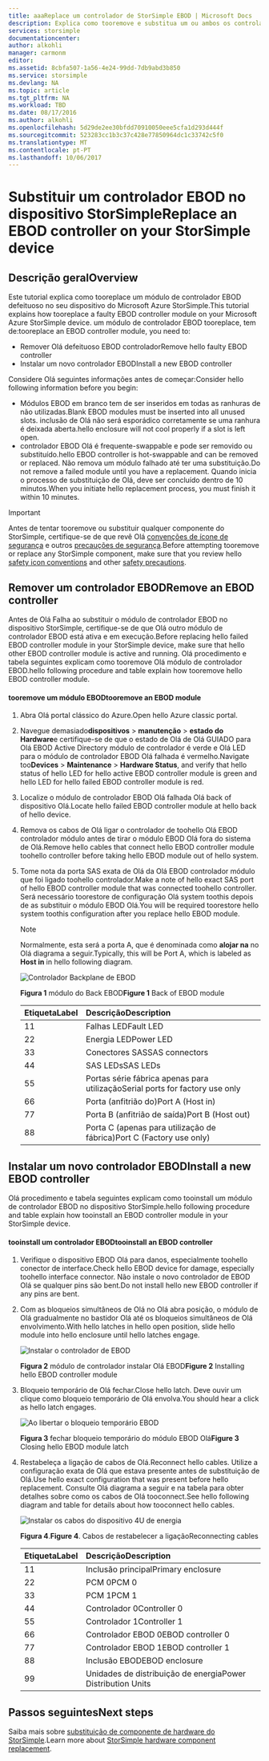 ```yaml
---
title: aaaReplace um controlador de StorSimple EBOD | Microsoft Docs
description: Explica como tooremove e substitua um ou ambos os controladores EBOD num dispositivo StorSimple 8600.
services: storsimple
documentationcenter: 
author: alkohli
manager: carmonm
editor: 
ms.assetid: 8cbfa507-1a56-4e24-99dd-7db9abd3b850
ms.service: storsimple
ms.devlang: NA
ms.topic: article
ms.tgt_pltfrm: NA
ms.workload: TBD
ms.date: 08/17/2016
ms.author: alkohli
ms.openlocfilehash: 5d29de2ee30bfdd70910050eee5cfa1d293d444f
ms.sourcegitcommit: 523283cc1b3c37c428e77850964dc1c33742c5f0
ms.translationtype: MT
ms.contentlocale: pt-PT
ms.lasthandoff: 10/06/2017
---
```

# <a name="replace-an-ebod-controller-on-your-storsimple-device"></a><span data-ttu-id="18589-103">Substituir um controlador EBOD no dispositivo StorSimple</span><span class="sxs-lookup"><span data-stu-id="18589-103">Replace an EBOD controller on your StorSimple device</span></span>
## <a name="overview"></a><span data-ttu-id="18589-104">Descrição geral</span><span class="sxs-lookup"><span data-stu-id="18589-104">Overview</span></span>
<span data-ttu-id="18589-105">Este tutorial explica como tooreplace um módulo de controlador EBOD defeituoso no seu dispositivo do Microsoft Azure StorSimple.</span><span class="sxs-lookup"><span data-stu-id="18589-105">This tutorial explains how tooreplace a faulty EBOD controller module on your Microsoft Azure StorSimple device.</span></span> <span data-ttu-id="18589-106">um módulo de controlador EBOD tooreplace, tem de:</span><span class="sxs-lookup"><span data-stu-id="18589-106">tooreplace an EBOD controller module, you need to:</span></span>

* <span data-ttu-id="18589-107">Remover Olá defeituoso EBOD controlador</span><span class="sxs-lookup"><span data-stu-id="18589-107">Remove hello faulty EBOD controller</span></span>
* <span data-ttu-id="18589-108">Instalar um novo controlador EBOD</span><span class="sxs-lookup"><span data-stu-id="18589-108">Install a new EBOD controller</span></span>

<span data-ttu-id="18589-109">Considere Olá seguintes informações antes de começar:</span><span class="sxs-lookup"><span data-stu-id="18589-109">Consider hello following information before you begin:</span></span>

* <span data-ttu-id="18589-110">Módulos EBOD em branco tem de ser inseridos em todas as ranhuras de não utilizadas.</span><span class="sxs-lookup"><span data-stu-id="18589-110">Blank EBOD modules must be inserted into all unused slots.</span></span> <span data-ttu-id="18589-111">inclusão de Olá não será esporádico corretamente se uma ranhura é deixada aberta.</span><span class="sxs-lookup"><span data-stu-id="18589-111">hello enclosure will not cool properly if a slot is left open.</span></span>
* <span data-ttu-id="18589-112">controlador EBOD Olá é frequente-swappable e pode ser removido ou substituído.</span><span class="sxs-lookup"><span data-stu-id="18589-112">hello EBOD controller is hot-swappable and can be removed or replaced.</span></span> <span data-ttu-id="18589-113">Não remova um módulo falhado até ter uma substituição.</span><span class="sxs-lookup"><span data-stu-id="18589-113">Do not remove a failed module until you have a replacement.</span></span> <span data-ttu-id="18589-114">Quando inicia o processo de substituição de Olá, deve ser concluído dentro de 10 minutos.</span><span class="sxs-lookup"><span data-stu-id="18589-114">When you initiate hello replacement process, you must finish it within 10 minutes.</span></span>

> [!IMPORTANT]
> <span data-ttu-id="18589-115">Antes de tentar tooremove ou substituir qualquer componente do StorSimple, certifique-se de que revê Olá [convenções de ícone de segurança](storsimple-safety.md#safety-icon-conventions) e outros [precauções de segurança](storsimple-safety.md).</span><span class="sxs-lookup"><span data-stu-id="18589-115">Before attempting tooremove or replace any StorSimple component, make sure that you review hello [safety icon conventions](storsimple-safety.md#safety-icon-conventions) and other [safety precautions](storsimple-safety.md).</span></span>
> 
> 

## <a name="remove-an-ebod-controller"></a><span data-ttu-id="18589-116">Remover um controlador EBOD</span><span class="sxs-lookup"><span data-stu-id="18589-116">Remove an EBOD controller</span></span>
<span data-ttu-id="18589-117">Antes de Olá Falha ao substituir o módulo de controlador EBOD no dispositivo StorSimple, certifique-se de que Olá outro módulo de controlador EBOD está ativa e em execução.</span><span class="sxs-lookup"><span data-stu-id="18589-117">Before replacing hello failed EBOD controller module in your StorSimple device, make sure that hello other EBOD controller module is active and running.</span></span> <span data-ttu-id="18589-118">Olá procedimento e tabela seguintes explicam como tooremove Olá módulo de controlador EBOD.</span><span class="sxs-lookup"><span data-stu-id="18589-118">hello following procedure and table explain how tooremove hello EBOD controller module.</span></span>

#### <a name="tooremove-an-ebod-module"></a><span data-ttu-id="18589-119">tooremove um módulo EBOD</span><span class="sxs-lookup"><span data-stu-id="18589-119">tooremove an EBOD module</span></span>
1. <span data-ttu-id="18589-120">Abra Olá portal clássico do Azure.</span><span class="sxs-lookup"><span data-stu-id="18589-120">Open hello Azure classic portal.</span></span>
2. <span data-ttu-id="18589-121">Navegue demasiado**dispositivos** > **manutenção** > **estado do Hardware**e certifique-se de que o estado de Olá de Olá GUIADO para Olá EBOD Active Directory módulo de controlador é verde e Olá LED para o módulo de controlador EBOD Olá falhada é vermelho.</span><span class="sxs-lookup"><span data-stu-id="18589-121">Navigate too**Devices** > **Maintenance** > **Hardware Status**, and verify that hello status of hello LED for hello active EBOD controller module is green and hello LED for hello failed EBOD controller module is red.</span></span>
3. <span data-ttu-id="18589-122">Localize o módulo de controlador EBOD Olá falhada Olá back of dispositivo Olá.</span><span class="sxs-lookup"><span data-stu-id="18589-122">Locate hello failed EBOD controller module at hello back of hello device.</span></span>
4. <span data-ttu-id="18589-123">Remova os cabos de Olá ligar o controlador de toohello Olá EBOD controlador módulo antes de tirar o módulo EBOD Olá fora do sistema de Olá.</span><span class="sxs-lookup"><span data-stu-id="18589-123">Remove hello cables that connect hello EBOD controller module toohello controller before taking hello EBOD module out of hello system.</span></span>
5. <span data-ttu-id="18589-124">Tome nota da porta SAS exata de Olá da Olá EBOD controlador módulo que foi ligado toohello controlador.</span><span class="sxs-lookup"><span data-stu-id="18589-124">Make a note of hello exact SAS port of hello EBOD controller module that was connected toohello controller.</span></span> <span data-ttu-id="18589-125">Será necessário toorestore de configuração Olá system toothis depois de as substituir o módulo EBOD Olá.</span><span class="sxs-lookup"><span data-stu-id="18589-125">You will be required toorestore hello system toothis configuration after you replace hello EBOD module.</span></span> 
   
   > [!NOTE]
   > <span data-ttu-id="18589-126">Normalmente, esta será a porta A, que é denominada como **alojar na** no Olá diagrama a seguir.</span><span class="sxs-lookup"><span data-stu-id="18589-126">Typically, this will be Port A, which is labeled as **Host in** in hello following diagram.</span></span>
   > 
   > 
   
    ![Controlador Backplane de EBOD](./media/storsimple-ebod-controller-replacement/IC741049.png)
   
     <span data-ttu-id="18589-128">**Figura 1** módulo do Back EBOD</span><span class="sxs-lookup"><span data-stu-id="18589-128">**Figure 1** Back of EBOD module</span></span>
   
   | <span data-ttu-id="18589-129">Etiqueta</span><span class="sxs-lookup"><span data-stu-id="18589-129">Label</span></span> | <span data-ttu-id="18589-130">Descrição</span><span class="sxs-lookup"><span data-stu-id="18589-130">Description</span></span> |
   |:--- |:--- |
   | <span data-ttu-id="18589-131">1</span><span class="sxs-lookup"><span data-stu-id="18589-131">1</span></span> |<span data-ttu-id="18589-132">Falhas LED</span><span class="sxs-lookup"><span data-stu-id="18589-132">Fault LED</span></span> |
   | <span data-ttu-id="18589-133">2</span><span class="sxs-lookup"><span data-stu-id="18589-133">2</span></span> |<span data-ttu-id="18589-134">Energia LED</span><span class="sxs-lookup"><span data-stu-id="18589-134">Power LED</span></span> |
   | <span data-ttu-id="18589-135">3</span><span class="sxs-lookup"><span data-stu-id="18589-135">3</span></span> |<span data-ttu-id="18589-136">Conectores SAS</span><span class="sxs-lookup"><span data-stu-id="18589-136">SAS connectors</span></span> |
   | <span data-ttu-id="18589-137">4</span><span class="sxs-lookup"><span data-stu-id="18589-137">4</span></span> |<span data-ttu-id="18589-138">SAS LEDs</span><span class="sxs-lookup"><span data-stu-id="18589-138">SAS LEDs</span></span> |
   | <span data-ttu-id="18589-139">5</span><span class="sxs-lookup"><span data-stu-id="18589-139">5</span></span> |<span data-ttu-id="18589-140">Portas série fábrica apenas para utilização</span><span class="sxs-lookup"><span data-stu-id="18589-140">Serial ports for factory use only</span></span> |
   | <span data-ttu-id="18589-141">6</span><span class="sxs-lookup"><span data-stu-id="18589-141">6</span></span> |<span data-ttu-id="18589-142">Porta (anfitrião do)</span><span class="sxs-lookup"><span data-stu-id="18589-142">Port A (Host in)</span></span> |
   | <span data-ttu-id="18589-143">7</span><span class="sxs-lookup"><span data-stu-id="18589-143">7</span></span> |<span data-ttu-id="18589-144">Porta B (anfitrião de saída)</span><span class="sxs-lookup"><span data-stu-id="18589-144">Port B (Host out)</span></span> |
   | <span data-ttu-id="18589-145">8</span><span class="sxs-lookup"><span data-stu-id="18589-145">8</span></span> |<span data-ttu-id="18589-146">Porta C (apenas para utilização de fábrica)</span><span class="sxs-lookup"><span data-stu-id="18589-146">Port C (Factory use only)</span></span> |

## <a name="install-a-new-ebod-controller"></a><span data-ttu-id="18589-147">Instalar um novo controlador EBOD</span><span class="sxs-lookup"><span data-stu-id="18589-147">Install a new EBOD controller</span></span>
<span data-ttu-id="18589-148">Olá procedimento e tabela seguintes explicam como tooinstall um módulo de controlador EBOD no dispositivo StorSimple.</span><span class="sxs-lookup"><span data-stu-id="18589-148">hello following procedure and table explain how tooinstall an EBOD controller module in your StorSimple device.</span></span>

#### <a name="tooinstall-an-ebod-controller"></a><span data-ttu-id="18589-149">tooinstall um controlador EBOD</span><span class="sxs-lookup"><span data-stu-id="18589-149">tooinstall an EBOD controller</span></span>
1. <span data-ttu-id="18589-150">Verifique o dispositivo EBOD Olá para danos, especialmente toohello conector de interface.</span><span class="sxs-lookup"><span data-stu-id="18589-150">Check hello EBOD device for damage, especially toohello interface connector.</span></span> <span data-ttu-id="18589-151">Não instale o novo controlador de EBOD Olá se qualquer pins são bent.</span><span class="sxs-lookup"><span data-stu-id="18589-151">Do not install hello new EBOD controller if any pins are bent.</span></span>
2. <span data-ttu-id="18589-152">Com as bloqueios simultâneos de Olá no Olá abra posição, o módulo de Olá gradualmente no bastidor Olá até os bloqueios simultâneos de Olá envolvimento.</span><span class="sxs-lookup"><span data-stu-id="18589-152">With hello latches in hello open position, slide hello module into hello enclosure until hello latches engage.</span></span>
   
    ![Instalar o controlador de EBOD](./media/storsimple-ebod-controller-replacement/IC741050.png)
   
    <span data-ttu-id="18589-154">**Figura 2** módulo de controlador instalar Olá EBOD</span><span class="sxs-lookup"><span data-stu-id="18589-154">**Figure 2**  Installing hello EBOD controller module</span></span>
3. <span data-ttu-id="18589-155">Bloqueio temporário de Olá fechar.</span><span class="sxs-lookup"><span data-stu-id="18589-155">Close hello latch.</span></span> <span data-ttu-id="18589-156">Deve ouvir um clique como bloqueio temporário de Olá envolva.</span><span class="sxs-lookup"><span data-stu-id="18589-156">You should hear a click as hello latch engages.</span></span>
   
    ![Ao libertar o bloqueio temporário EBOD](./media/storsimple-ebod-controller-replacement/IC741047.png)
   
    <span data-ttu-id="18589-158">**Figura 3** fechar bloqueio temporário do módulo EBOD Olá</span><span class="sxs-lookup"><span data-stu-id="18589-158">**Figure 3**  Closing hello EBOD module latch</span></span>
4. <span data-ttu-id="18589-159">Restabeleça a ligação de cabos de Olá.</span><span class="sxs-lookup"><span data-stu-id="18589-159">Reconnect hello cables.</span></span> <span data-ttu-id="18589-160">Utilize a configuração exata de Olá que estava presente antes de substituição de Olá.</span><span class="sxs-lookup"><span data-stu-id="18589-160">Use hello exact configuration that was present before hello replacement.</span></span> <span data-ttu-id="18589-161">Consulte Olá diagrama a seguir e na tabela para obter detalhes sobre como os cabos de Olá tooconnect.</span><span class="sxs-lookup"><span data-stu-id="18589-161">See hello following diagram and table for details about how tooconnect hello cables.</span></span>
   
    ![Instalar os cabos do dispositivo 4U de energia](./media/storsimple-ebod-controller-replacement/IC770723.png)
   
    <span data-ttu-id="18589-163">**Figura 4**.</span><span class="sxs-lookup"><span data-stu-id="18589-163">**Figure 4**.</span></span> <span data-ttu-id="18589-164">Cabos de restabelecer a ligação</span><span class="sxs-lookup"><span data-stu-id="18589-164">Reconnecting cables</span></span>
   
   | <span data-ttu-id="18589-165">Etiqueta</span><span class="sxs-lookup"><span data-stu-id="18589-165">Label</span></span> | <span data-ttu-id="18589-166">Descrição</span><span class="sxs-lookup"><span data-stu-id="18589-166">Description</span></span> |
   |:--- |:--- |
   | <span data-ttu-id="18589-167">1</span><span class="sxs-lookup"><span data-stu-id="18589-167">1</span></span> |<span data-ttu-id="18589-168">Inclusão principal</span><span class="sxs-lookup"><span data-stu-id="18589-168">Primary enclosure</span></span> |
   | <span data-ttu-id="18589-169">2</span><span class="sxs-lookup"><span data-stu-id="18589-169">2</span></span> |<span data-ttu-id="18589-170">PCM 0</span><span class="sxs-lookup"><span data-stu-id="18589-170">PCM 0</span></span> |
   | <span data-ttu-id="18589-171">3</span><span class="sxs-lookup"><span data-stu-id="18589-171">3</span></span> |<span data-ttu-id="18589-172">PCM 1</span><span class="sxs-lookup"><span data-stu-id="18589-172">PCM 1</span></span> |
   | <span data-ttu-id="18589-173">4</span><span class="sxs-lookup"><span data-stu-id="18589-173">4</span></span> |<span data-ttu-id="18589-174">Controlador 0</span><span class="sxs-lookup"><span data-stu-id="18589-174">Controller 0</span></span> |
   | <span data-ttu-id="18589-175">5</span><span class="sxs-lookup"><span data-stu-id="18589-175">5</span></span> |<span data-ttu-id="18589-176">Controlador 1</span><span class="sxs-lookup"><span data-stu-id="18589-176">Controller 1</span></span> |
   | <span data-ttu-id="18589-177">6</span><span class="sxs-lookup"><span data-stu-id="18589-177">6</span></span> |<span data-ttu-id="18589-178">Controlador EBOD 0</span><span class="sxs-lookup"><span data-stu-id="18589-178">EBOD controller 0</span></span> |
   | <span data-ttu-id="18589-179">7</span><span class="sxs-lookup"><span data-stu-id="18589-179">7</span></span> |<span data-ttu-id="18589-180">Controlador EBOD 1</span><span class="sxs-lookup"><span data-stu-id="18589-180">EBOD controller 1</span></span> |
   | <span data-ttu-id="18589-181">8</span><span class="sxs-lookup"><span data-stu-id="18589-181">8</span></span> |<span data-ttu-id="18589-182">Inclusão EBOD</span><span class="sxs-lookup"><span data-stu-id="18589-182">EBOD enclosure</span></span> |
   | <span data-ttu-id="18589-183">9</span><span class="sxs-lookup"><span data-stu-id="18589-183">9</span></span> |<span data-ttu-id="18589-184">Unidades de distribuição de energia</span><span class="sxs-lookup"><span data-stu-id="18589-184">Power Distribution Units</span></span> |

## <a name="next-steps"></a><span data-ttu-id="18589-185">Passos seguintes</span><span class="sxs-lookup"><span data-stu-id="18589-185">Next steps</span></span>
<span data-ttu-id="18589-186">Saiba mais sobre [substituição de componente de hardware do StorSimple](storsimple-hardware-component-replacement.md).</span><span class="sxs-lookup"><span data-stu-id="18589-186">Learn more about [StorSimple hardware component replacement](storsimple-hardware-component-replacement.md).</span></span>

